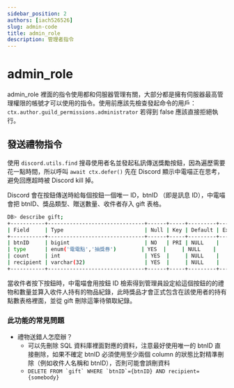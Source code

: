 ```yaml
---
sidebar_position: 2
authors: [iach526526]
slug: admin-code
title: admin_role
description: 管理者指令
---
```

# admin_role
admin_role 裡面的指令使用都和伺服器管理有關，大部分都是擁有伺服器最高管理權限的帳號才可以使用的指令。使用前應該先檢查發起命令的用戶：
```ctx.author.guild_permissions.administrator```
若得到 false 應該直接拒絕執行。

## 發送禮物指令

使用 ```discord.utils.find``` 搜尋使用者名並發起私訊傳送獎勵按鈕，因為遍歷需要花一點時間，所以呼叫 ```await ctx.defer()``` 先在 Discord 顯示中電喵正在思考，避免回應超時被 Discord kill 掉。

Discord 會在按鈕傳送時給每個按鈕一個唯一 ID，btnID （即是訊息 ID），中電喵會把 btnID、獎品類型、贈送數量、收件者存入 gift 表格。
```bash
DB> describe gift;
+-----------+-------------------------------+------+-----+---------+-------+
| Field     | Type                          | Null | Key | Default | Extra |
+-----------+-------------------------------+------+-----+---------+-------+
| btnID     | bigint                        | NO   | PRI | NULL    |       |
| type      | enum('電電點','抽獎券')        | YES  |     | NULL    |       |
| count     | int                           | YES  |     | NULL    |       |
| recipient | varchar(32)                   | YES  |     | NULL    |       |
+-----------+-------------------------------+------+-----+---------+-------+
```

當收件者按下按鈕時，中電喵會用按鈕 ID 檢索得到管理員設定給這個按鈕的的禮物和數量並算入收件人持有的物品紀錄，此時獎品才會正式包含在該使用者的持有點數表格裡面，並從 gift 刪除這筆待領取紀錄。

### 此功能的常見問題
- 禮物送錯人怎麼辦？
  - 可以先刪除 SQL 資料庫裡面對應的資料，注意最好使用唯一的 btnID 直接刪除，如果不確定 btnID 必須使用至少兩個 column 的狀態比對精準刪除（例如收件人名稱和 btnID），否則可能會誤刪資料
  - ```DELETE FROM `gift` WHERE `btnID`={btnID} AND recipient={somebody}```
